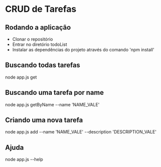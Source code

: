 # CRUD de Tarefas
## Rodando a aplicação
- Clonar o repositório
- Entrar no diretório todoList
- Instalar as dependências do projeto através do comando 'npm install'

## Buscando todas tarefas
node app.js get

## Buscando uma tarefa por name
node app.js getByName --name 'NAME_VALE'

## Criando uma nova tarefa
node app.js add --name 'NAME_VALE' --description 'DESCRIPTION_VALE'

## Ajuda
node app.js --help
